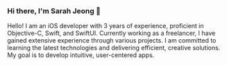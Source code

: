 ### Hi there, I'm Sarah Jeong 👋

Hello! I am an iOS developer with 3 years of experience, proficient in Objective-C, Swift, and SwiftUI. Currently working as a freelancer, I have gained extensive experience through various projects. I am committed to learning the latest technologies and delivering efficient, creative solutions. My goal is to develop intuitive, user-centered apps.

<!--
**pishon313/pishon313** is a ✨ _special_ ✨ repository because its `README.md` (this file) appears on your GitHub profile.

Here are some ideas to get you started:

- 🔭 I’m currently working on ...
- 🌱 I’m currently learning ...
- 👯 I’m looking to collaborate on ...
- 🤔 I’m looking for help with ...
- 💬 Ask me about ...
- 📫 How to reach me: ...
- 😄 Pronouns: ...
- ⚡ Fun fact: ...
-->
